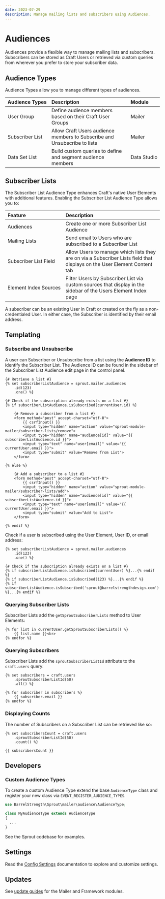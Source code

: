 ```yaml
---
date: 2023-07-29
description: Manage mailing lists and subscribers using Audiences.
---
```


# Audiences

Audiences provide a flexible way to manage mailing lists and subscribers. Subscribers can be stored as Craft Users or retrieved via custom queries from wherever you prefer to store your subscriber data.

## Audience Types

Audience Types allow you to manage different types of audiences.

| Audience&nbsp;Types | Description                                                              | Module           |
|:--------------------|:-------------------------------------------------------------------------|:-----------------|
| User Group          | Define audience members based on their Craft User Groups                 | Mailer           |
| Subscriber List     | Allow Craft Users audience members to Subscribe and Unsubscribe to lists | Mailer           |
| Data Set List       | Build custom queries to define and segment audience members              | Data&nbsp;Studio |

## Subscriber Lists

The Subscriber List Audience Type enhances Craft's native User Elements with additional features. Enabling the Subscriber List Audience Type allows you to:

| Feature                         | Description                                                                                                              | 
|:--------------------------------|:-------------------------------------------------------------------------------------------------------------------------|
| Audiences                       | Create one or more Subscriber List Audience                                                                              |
| Mailing Lists                   | Send email to Users who are subscribed to a Subscriber List                                                              |
| Subscriber&nbsp;List&nbsp;Field | Allow Users to manage which lists they are on via a Subscriber Lists field that displays on the User Element Content tab |
| Element&nbsp;Index&nbsp;Sources | Filter Users by Subscriber List via custom sources that display in the sidebar of the Users Element Index page           |

A subscriber can be an existing User in Craft or created on the fly as a non-credentialed User. In either case, the Subscriber is identified by their email address.

## Templating

### Subscribe and Unsubscribe

A user can Subscriber or Unsubscribe from a list using the **Audience ID** to identify the Subscriber List. The Audience ID can be found in the sidebar of the Subscriber List Audience edit page in the control panel.

``` twig
{# Retrieve a list #}
{% set subscriberListAudience = sprout.mailer.audiences
    .id(123)
    .one() %}

{# Check if the subscription already exists on a list #}
{% if subscriberListAudience.isSubscribed(currentUser.id) %}

    {# Remove a subscriber from a list #}
    <form method="post" accept-charset="utf-8">
        {{ csrfInput() }}
        <input type="hidden" name="action" value="sprout-module-mailer/subscriber-lists/remove">
        <input type="hidden" name="audience[id]" value="{{ subscriberListAudience.id }}">
        <input type="text" name="user[email]" value="{{ currentUser.email }}">
        <input type="submit" value="Remove from List">
    </form>

{% else %}

    {# Add a subscriber to a list #}
    <form method="post" accept-charset="utf-8">
        {{ csrfInput() }}
        <input type="hidden" name="action" value="sprout-module-mailer/subscriber-lists/add">
        <input type="hidden" name="audience[id]" value="{{ subscriberListAudience.id }}">
        <input type="text" name="user[email]" value="{{ currentUser.email }}">
        <input type="submit" value="Add to List">
    </form>

{% endif %}
```

Check if a user is subscribed using the User Element, User ID, or email address:

``` twig
{% set subscriberListAudience = sprout.mailer.audiences
    .id(123)
    .one() %}
    
{# Check if the subscription already exists on a list #}
{% if subscriberListAudience.isSubscribed(currentUser) %}...{% endif %}
{% if subscriberListAudience.isSubscribed(123) %}...{% endif %}
{% if subscriberListAudience.isSubscribed('sprout@barrelstrengthdesign.com') %}...{% endif %}
```

### Querying Subscriber Lists

Subscriber Lists add the `getSproutSubscriberLists` method to User Elements:

``` twig
{% for list in currentUser.getSproutSubscriberLists() %}
    {{ list.name }}<br>
{% endfor %}
```

### Querying Subscribers

Subscriber Lists add the `sproutSubscriberListId` attribute to the `craft.users` query:

``` twig
{% set subscribers = craft.users
    .sproutSubscriberListId(50)
    .all() %}

{% for subscriber in subscribers %}
    {{ subscriber.email }}
{% endfor %}
```

### Displaying Counts

The number of Subscribers on a Subscriber List can be retrieved like so:

``` twig
{% set subscribersCount = craft.users
    .sproutSubscriberListId(50)
    .count() %}

{{ subscribersCount }}
```

## Developers

### Custom Audience Types

To create a custom Audience Type extend the base `AudienceType` class and register your new class via `EVENT_REGISTER_AUDIENCE_TYPES`.

``` php
use BarrelStrength\Sprout\mailer\audience\AudienceType;

class MyAudienceType extends AudienceType
{
  ...
}
```

See the Sprout codebase for examples.

## Settings

Read the [Config Settings](./configuration/sprout-config.md) documentation to explore and customize settings.

## Updates

See [update guides](./update-guides/email.md) for the Mailer and Framework modules.

